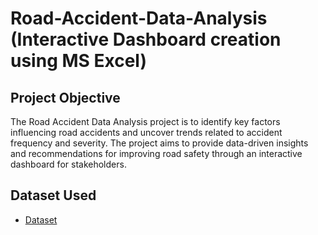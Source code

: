  # Road-Accident-Data-Analysis (Interactive Dashboard creation using MS Excel)
## Project Objective 
The Road Accident Data Analysis project is to identify key factors influencing road accidents and uncover trends related to accident frequency and severity. The project aims to provide data-driven insights and recommendations for improving road safety through an interactive dashboard for stakeholders.
## Dataset Used
- <a href="https://github.com/adityapgowda/Data-Analysis-Dashboard/blob/main/Road%20Accident%20Project.xlsb">Dataset</a>
